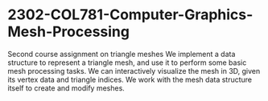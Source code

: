 # 2302-COL781-Computer-Graphics-Mesh-Processing
Second course assignment on triangle meshes 
We implement a data structure to represent a triangle mesh, and use it to perform some basic mesh processing tasks. We can interactively visualize the mesh in 3D, given its vertex data and triangle indices. We work with the mesh data structure itself to create and modify meshes.
